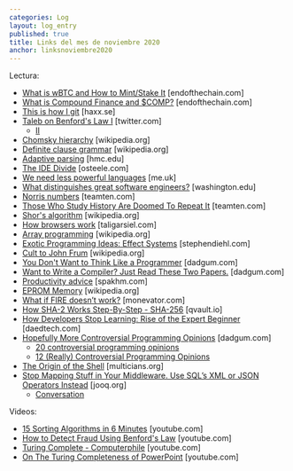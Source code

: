 ```yaml
---
categories: Log
layout: log_entry
published: true
title: Links del mes de noviembre 2020
anchor: linksnoviembre2020
---
```


Lectura:

- [What is wBTC and How to Mint/Stake It](https://endofthechain.com/what-is-wbtc-and-how-to-mint-it/) [endofthechain.com]
- [What is Compound Finance and $COMP?](https://endofthechain.com/what-is-compound-finance-and-comp/) [endofthechain.com]
- [This is how I git](https://daniel.haxx.se/blog/2020/11/09/this-is-how-i-git/) [haxx.se]
- [Taleb on Benford's Law I](https://twitter.com/nntaleb/status/1326206485735616514) [twitter.com]
  - [II](https://twitter.com/nntaleb/status/1326484809099726849)
- [Chomsky hierarchy](https://en.wikipedia.org/wiki/Chomsky_hierarchy) [wikipedia.org]
- [Definite clause grammar](https://en.wikipedia.org/wiki/Definite_clause_grammar) [wikipedia.org]
- [Adaptive parsing](https://www.cs.hmc.edu/~asampson/ap/) [hmc.edu]
- [The IDE Divide](https://blog.osteele.com/2004/11/ides) [osteele.com]
- [We need less powerful languages](https://lukeplant.me.uk/blog/posts/less-powerful-languages/) [me.uk]
- [What distinguishes great software engineers?](https://faculty.washington.edu/ajko/papers/Li2019WhatDistinguishesEngineers.pdf) [washington.edu]
- [Norris numbers](https://www.teamten.com/lawrence/writings/norris-numbers.html) [teamten.com]
- [Those Who Study History Are Doomed To Repeat It](https://www.teamten.com/lawrence/writings/repeating-history.html) [teamten.com]
- [Shor's algorithm](https://en.wikipedia.org/wiki/Shor%27s_algorithm) [wikipedia.org]
- [How browsers work](https://taligarsiel.com/Projects/howbrowserswork1.htm) [taligarsiel.com]
- [Array programming](https://en.wikipedia.org/wiki/Array_programming) [wikipedia.org]
- [Exotic Programming Ideas: Effect Systems](https://www.stephendiehl.com/posts/exotic03.html) [stephendiehl.com]
- [Cult to John Frum](https://en.wikipedia.org/wiki/John_Frum) [wikipedia.org]
- [You Don't Want to Think Like a Programmer](https://prog21.dadgum.com/190.html) [dadgum.com]
- [Want to Write a Compiler? Just Read These Two Papers.](https://prog21.dadgum.com/30.html) [dadgum.com]
- [Productivity advice](https://www.spakhm.com/p/productivity-advice) [spakhm.com]
- [EPROM Memory](https://en.wikipedia.org/wiki/EPROM) [wikipedia.org]
- [What if FIRE doesn’t work?](https://monevator.com/fire-fears/) [monevator.com]
- [How SHA-2 Works Step-By-Step - SHA-256](https://qvault.io/2020/07/08/how-sha-2-works-step-by-step-sha-256/) [qvault.io]
- [How Developers Stop Learning: Rise of the Expert Beginner](https://daedtech.com/how-developers-stop-learning-rise-of-the-expert-beginner/) [daedtech.com]
- [Hopefully More Controversial Programming Opinions](https://prog21.dadgum.com/149.html) [dadgum.com]
  - [20 controversial programming opinions](https://programmers.blogoverflow.com/2012/08/20-controversial-programming-opinions/)
  - [12 (Really) Controversial Programming Opinions](https://web.archive.org/web/20121031144735/http://www.billthelizard.com/2012/09/12-really-controversial-programming.html)
- [The Origin of the Shell](https://multicians.org/shell.html) [multicians.org]
- [Stop Mapping Stuff in Your Middleware. Use SQL’s XML or JSON Operators Instead](https://blog.jooq.org/2019/11/13/stop-mapping-stuff-in-your-middleware-use-sqls-xml-or-json-operators-instead/) [jooq.org]
  - [Conversation](https://www.removeddit.com/r/java/comments/dveyx5/the_best_way_to_fix_the_hibernate/)

Videos:

- [15 Sorting Algorithms in 6 Minutes](https://www.youtube.com/watch?v=kPRA0W1kECg) [youtube.com]
- [How to Detect Fraud Using Benford's Law](https://www.youtube.com/watch?v=7uhAn19V1EY&feature=emb_title) [youtube.com]
- [Turing Complete - Computerphile](https://www.youtube.com/watch?v=RPQD7-AOjMI) [youtube.com]
- [On The Turing Completeness of PowerPoint](https://www.youtube.com/watch?v=uNjxe8ShM-8&feature=youtu.be) [youtube.com]